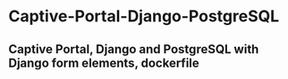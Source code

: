 # Captive-Portal-Django-PostgreSQL
## Captive Portal, Django and PostgreSQL with Django form elements, dockerfile
